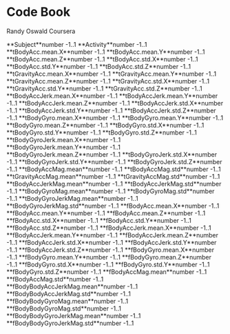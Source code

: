 Code Book
=========
Randy Oswald
Coursera 

<tr><td>**Subject**</td><td>number</td><td> </td><td>-1..1</td></tr>

<tr><td>**Activity**</td><td>number</td><td> </td><td>-1..1</td></tr>

<tr><td>**tBodyAcc.mean.X**</td><td>number</td><td> </td><td>-1..1</td></tr>

<tr><td>**tBodyAcc.mean.Y**</td><td>number</td><td> </td><td>-1..1</td></tr>

<tr><td>**tBodyAcc.mean.Z**</td><td>number</td><td> </td><td>-1..1</td></tr>

<tr><td>**tBodyAcc.std.X**</td><td>number</td><td> </td><td>-1..1</td></tr>

<tr><td>**tBodyAcc.std.Y**</td><td>number</td><td> </td><td>-1..1</td></tr>

<tr><td>**tBodyAcc.std.Z**</td><td>number</td><td> </td><td>-1..1</td></tr>

<tr><td>**tGravityAcc.mean.X**</td><td>number</td><td> </td><td>-1..1</td></tr>

<tr><td>**tGravityAcc.mean.Y**</td><td>number</td><td> </td><td>-1..1</td></tr>

<tr><td>**tGravityAcc.mean.Z**</td><td>number</td><td> </td><td>-1..1</td></tr>

<tr><td>**tGravityAcc.std.X**</td><td>number</td><td> </td><td>-1..1</td></tr>

<tr><td>**tGravityAcc.std.Y**</td><td>number</td><td> </td><td>-1..1</td></tr>

<tr><td>**tGravityAcc.std.Z**</td><td>number</td><td> </td><td>-1..1</td></tr>

<tr><td>**tBodyAccJerk.mean.X**</td><td>number</td><td> </td><td>-1..1</td></tr>

<tr><td>**tBodyAccJerk.mean.Y**</td><td>number</td><td> </td><td>-1..1</td></tr>

<tr><td>**tBodyAccJerk.mean.Z**</td><td>number</td><td> </td><td>-1..1</td></tr>

<tr><td>**tBodyAccJerk.std.X**</td><td>number</td><td> </td><td>-1..1</td></tr>

<tr><td>**tBodyAccJerk.std.Y**</td><td>number</td><td> </td><td>-1..1</td></tr>

<tr><td>**tBodyAccJerk.std.Z**</td><td>number</td><td> </td><td>-1..1</td></tr>

<tr><td>**tBodyGyro.mean.X**</td><td>number</td><td> </td><td>-1..1</td></tr>

<tr><td>**tBodyGyro.mean.Y**</td><td>number</td><td> </td><td>-1..1</td></tr>

<tr><td>**tBodyGyro.mean.Z**</td><td>number</td><td> </td><td>-1..1</td></tr>

<tr><td>**tBodyGyro.std.X**</td><td>number</td><td> </td><td>-1..1</td></tr>

<tr><td>**tBodyGyro.std.Y**</td><td>number</td><td> </td><td>-1..1</td></tr>

<tr><td>**tBodyGyro.std.Z**</td><td>number</td><td> </td><td>-1..1</td></tr>

<tr><td>**tBodyGyroJerk.mean.X**</td><td>number</td><td> </td><td>-1..1</td></tr>

<tr><td>**tBodyGyroJerk.mean.Y**</td><td>number</td><td> </td><td>-1..1</td></tr>

<tr><td>**tBodyGyroJerk.mean.Z**</td><td>number</td><td> </td><td>-1..1</td></tr>

<tr><td>**tBodyGyroJerk.std.X**</td><td>number</td><td> </td><td>-1..1</td></tr>

<tr><td>**tBodyGyroJerk.std.Y**</td><td>number</td><td> </td><td>-1..1</td></tr>

<tr><td>**tBodyGyroJerk.std.Z**</td><td>number</td><td> </td><td>-1..1</td></tr>

<tr><td>**tBodyAccMag.mean**</td><td>number</td><td> </td><td>-1..1</td></tr>

<tr><td>**tBodyAccMag.std**</td><td>number</td><td> </td><td>-1..1</td></tr>

<tr><td>**tGravityAccMag.mean**</td><td>number</td><td> </td><td>-1..1</td></tr>

<tr><td>**tGravityAccMag.std**</td><td>number</td><td> </td><td>-1..1</td></tr>

<tr><td>**tBodyAccJerkMag.mean**</td><td>number</td><td> </td><td>-1..1</td></tr>

<tr><td>**tBodyAccJerkMag.std**</td><td>number</td><td> </td><td>-1..1</td></tr>

<tr><td>**tBodyGyroMag.mean**</td><td>number</td><td> </td><td>-1..1</td></tr>

<tr><td>**tBodyGyroMag.std**</td><td>number</td><td> </td><td>-1..1</td></tr>

<tr><td>**tBodyGyroJerkMag.mean**</td><td>number</td><td> </td><td>-1..1</td></tr>

<tr><td>**tBodyGyroJerkMag.std**</td><td>number</td><td> </td><td>-1..1</td></tr>

<tr><td>**fBodyAcc.mean.X**</td><td>number</td><td> </td><td>-1..1</td></tr>

<tr><td>**fBodyAcc.mean.Y**</td><td>number</td><td> </td><td>-1..1</td></tr>

<tr><td>**fBodyAcc.mean.Z**</td><td>number</td><td> </td><td>-1..1</td></tr>

<tr><td>**fBodyAcc.std.X**</td><td>number</td><td> </td><td>-1..1</td></tr>

<tr><td>**fBodyAcc.std.Y**</td><td>number</td><td> </td><td>-1..1</td></tr>

<tr><td>**fBodyAcc.std.Z**</td><td>number</td><td> </td><td>-1..1</td></tr>

<tr><td>**fBodyAccJerk.mean.X**</td><td>number</td><td> </td><td>-1..1</td></tr>

<tr><td>**fBodyAccJerk.mean.Y**</td><td>number</td><td> </td><td>-1..1</td></tr>

<tr><td>**fBodyAccJerk.mean.Z**</td><td>number</td><td> </td><td>-1..1</td></tr>

<tr><td>**fBodyAccJerk.std.X**</td><td>number</td><td> </td><td>-1..1</td></tr>

<tr><td>**fBodyAccJerk.std.Y**</td><td>number</td><td> </td><td>-1..1</td></tr>

<tr><td>**fBodyAccJerk.std.Z**</td><td>number</td><td> </td><td>-1..1</td></tr>

<tr><td>**fBodyGyro.mean.X**</td><td>number</td><td> </td><td>-1..1</td></tr>

<tr><td>**fBodyGyro.mean.Y**</td><td>number</td><td> </td><td>-1..1</td></tr>

<tr><td>**fBodyGyro.mean.Z**</td><td>number</td><td> </td><td>-1..1</td></tr>

<tr><td>**fBodyGyro.std.X**</td><td>number</td><td> </td><td>-1..1</td></tr>

<tr><td>**fBodyGyro.std.Y**</td><td>number</td><td> </td><td>-1..1</td></tr>

<tr><td>**fBodyGyro.std.Z**</td><td>number</td><td> </td><td>-1..1</td></tr>

<tr><td>**fBodyAccMag.mean**</td><td>number</td><td> </td><td>-1..1</td></tr>

<tr><td>**fBodyAccMag.std**</td><td>number</td><td> </td><td>-1..1</td></tr>

<tr><td>**fBodyBodyAccJerkMag.mean**</td><td>number</td><td> </td><td>-1..1</td></tr>

<tr><td>**fBodyBodyAccJerkMag.std**</td><td>number</td><td> </td><td>-1..1</td></tr>

<tr><td>**fBodyBodyGyroMag.mean**</td><td>number</td><td> </td><td>-1..1</td></tr>

<tr><td>**fBodyBodyGyroMag.std**</td><td>number</td><td> </td><td>-1..1</td></tr>

<tr><td>**fBodyBodyGyroJerkMag.mean**</td><td>number</td><td> </td><td>-1..1</td></tr>

<tr><td>**fBodyBodyGyroJerkMag.std**</td><td>number</td><td> </td><td>-1..1</td></tr>

